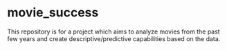 # movie_success
This repository is for a project which aims to analyze movies from the past few years and create descriptive/predictive capabilities based on the data.
